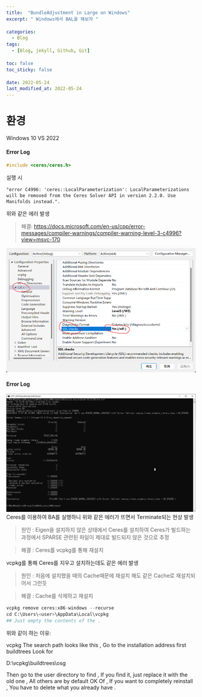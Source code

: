 ```yaml
---
title:  "BundleAdjustment in Large on Windows"
excerpt: " Windows에서 BAL을 해보자 "

categories:
  - Blog
tags:
  - [Blog, jekyll, Github, Git]

toc: false
toc_sticky: false
 
date: 2022-05-24
last_modified_at: 2022-05-24
---
```

# 환경
Windows 10
VS 2022

#### Error Log
```cpp
#include <ceres/ceres.h>
```
실행 시
``` 
"error C4996: 'ceres::LocalParameterization': LocalParameterizations will be removed from the Ceres Solver API in version 2.2.0. Use Manifolds instead.".
```
위와 같은 에러 발생
>해결: https://docs.microsoft.com/en-us/cpp/error-messages/compiler-warnings/compiler-warning-level-3-c4996?view=msvc-170

![image](/../assets/images/052401.png)


#### Error Log
![image](/../assets/images/0524.png)
Ceres를 이용하여 BA를 실행하니 위와 같은 에러가 뜨면서 Terminate되는 현상 발생

>원인 : Eigen을 설치하지 않은 상태에서 Ceres를 설치하여 Ceres가 빌드하는 과정에서 SPARSE 관련된 파일이 제대로 빌드되지 않은 것으로 추정  

>해결 : Ceres를 vcpkg를 통해 재설치  

vcpkg를 통해 Ceres를 지우고 설치하는데도 같은 에러 발생
> 원인 : 처음에 설치했을 때의 Cache때문에 재설치 해도 같은 Cache로 재설치되어서 그런듯

>해결 : Cache를 삭제하고 재설치
```python
vcpkg remove ceres:x86-windows --recurse
cd C:\Users\<user>\AppData\Local\vcpkg
## Just empty the contents of the .
```
위와 같이 하는 이유:

vcpkg The search path looks like this , Go to the installation address first buildtrees Look for

D:\vcpkg\buildtrees\osg

Then go to the user directory to find , If you find it, just replace it with the old one , All others are by default OK Of , If you want to completely reinstall , You have to delete what you already have .